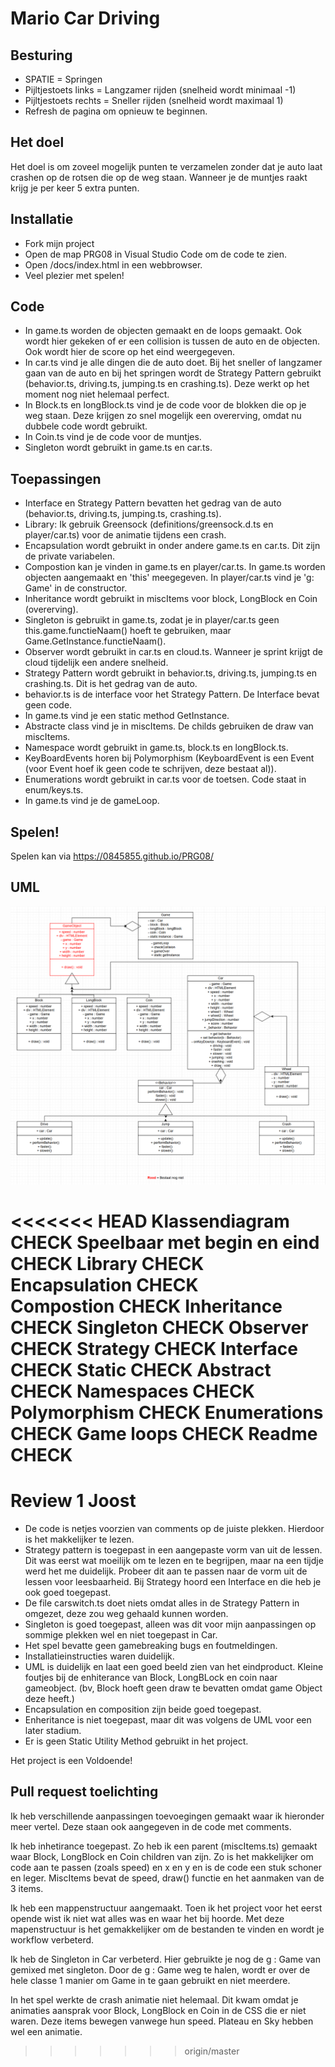# Mario Car Driving

## Besturing

- SPATIE = Springen
- Pijltjestoets links = Langzamer rijden (snelheid wordt minimaal -1)
- Pijltjestoets rechts = Sneller rijden (snelheid wordt maximaal 1)
- Refresh de pagina om opnieuw te beginnen.

## Het doel

Het doel is om zoveel mogelijk punten te verzamelen zonder dat je auto laat crashen op de rotsen die op de weg staan. Wanneer je de muntjes raakt krijg je per keer 5 extra punten.

## Installatie

- Fork mijn project
- Open de map PRG08 in Visual Studio Code om de code te zien.
- Open /docs/index.html in een webbrowser.
- Veel plezier met spelen!

## Code

- In game.ts worden de objecten gemaakt en de loops gemaakt. Ook wordt hier gekeken of er een collision is tussen de auto en de objecten. Ook wordt hier de score op het eind weergegeven.
- In car.ts vind je alle dingen die de auto doet. Bij het sneller of langzamer gaan van de auto en bij het springen wordt de Strategy Pattern gebruikt (behavior.ts, driving.ts, jumping.ts en crashing.ts). Deze werkt op het moment nog niet helemaal perfect.
- In Block.ts en longBlock.ts vind je de code voor de blokken die op je weg staan. Deze krijgen zo snel mogelijk een overerving, omdat nu dubbele code wordt gebruikt.
- In Coin.ts vind je de code voor de muntjes.
- Singleton wordt gebruikt in game.ts en car.ts.

## Toepassingen
- Interface en Strategy Pattern bevatten het gedrag van de auto (behavior.ts, driving.ts, jumping.ts, crashing.ts).
- Library: Ik gebruik Greensock (definitions/greensock.d.ts en player/car.ts) voor de animatie tijdens een crash.
- Encapsulation wordt gebruikt in onder andere game.ts en car.ts. Dit zijn de private variabelen.
- Compostion kan je vinden in game.ts en player/car.ts. In game.ts worden objecten aangemaakt en 'this' meegegeven. In player/car.ts vind je 'g: Game' in de constructor.
- Inheritance wordt gebruikt in miscItems voor block, LongBlock en Coin (overerving).
- Singleton is gebruikt in game.ts, zodat je in player/car.ts geen this.game.functieNaam() hoeft te gebruiken, maar Game.GetInstance.functieNaam().
- Observer wordt gebruikt in car.ts en cloud.ts. Wanneer je sprint krijgt de cloud tijdelijk een andere snelheid.
- Strategy Pattern wordt gebruikt in behavior.ts, driving.ts, jumping.ts en crashing.ts. Dit is het gedrag van de auto.
- behavior.ts is de interface voor het Strategy Pattern. De Interface bevat geen code.
- In game.ts vind je een static method GetInstance.
- Abstracte class vind je in miscItems. De childs gebruiken de draw van miscItems.
- Namespace wordt gebruikt in game.ts, block.ts en longBlock.ts.
- KeyBoardEvents horen bij Polymorphism (KeyboardEvent is een Event (voor Event hoef ik geen code te schrijven, deze bestaat al)).
- Enumerations wordt gebruikt in car.ts voor de toetsen. Code staat in enum/keys.ts.
- In game.ts vind je de gameLoop.

## Spelen!

Spelen kan via https://0845855.github.io/PRG08/

## UML

![UML image](https://github.com/0845855/PRG08/blob/master/UML.png)


<<<<<<< HEAD
Klassendiagram                      CHECK
Speelbaar met begin en eind         CHECK
Library                             CHECK
Encapsulation                       CHECK           
Compostion                          CHECK
Inheritance                         CHECK
Singleton                           CHECK
Observer                            CHECK
Strategy                            CHECK
Interface                           CHECK
Static                              CHECK
Abstract                            CHECK
Namespaces                          CHECK
Polymorphism                        CHECK
Enumerations                        CHECK
Game loops                          CHECK
Readme                              CHECK
=======
# Review 1 Joost
- De code is netjes voorzien van comments op de juiste plekken. Hierdoor is het makkelijker te lezen.
- Strategy pattern is toegepast in een aangepaste vorm van uit de lessen. Dit was eerst wat moeilijk om te lezen en te begrijpen, maar na een tijdje werd het me duidelijk. Probeer dit aan te passen naar de vorm uit de lessen voor leesbaarheid. Bij Strategy hoord een Interface en die heb je ook goed toegepast. 
- De file carswitch.ts doet niets omdat alles in de Strategy Pattern in omgezet, deze zou weg gehaald kunnen worden.
- Singleton is goed toegepast, alleen was dit voor mijn aanpassingen op sommige plekken wel en niet toegepast in Car.
- Het spel bevatte geen gamebreaking bugs en foutmeldingen.
- Installatieinstructies waren duidelijk.
- UML is duidelijk en laat een goed beeld zien van het eindproduct. Kleine foutjes bij de enhiterance van Block, LongBLock en coin naar gameobject. (bv, Block hoeft geen draw te bevatten omdat game Object deze heeft.)
- Encapsulation en composition zijn beide goed toegepast.
- Enheritance is niet toegepast, maar dit was volgens de UML voor een later stadium.
- Er is geen Static Utility Method gebruikt in het project.

Het project is een Voldoende!

## Pull request toelichting

Ik heb verschillende aanpassingen toevoegingen gemaakt waar ik hieronder meer vertel. Deze staan ook aangegeven in de code met comments.

Ik heb inhetirance toegepast. Zo heb ik een parent (miscItems.ts) gemaakt waar Block, LongBlock en Coin children van zijn. Zo is het makkelijker om code aan te passen (zoals speed) en x en y en is de code een stuk schoner en leger. MiscItems bevat de speed, draw() functie en het aanmaken van de 3 items.

Ik heb een mappenstructuur aangemaakt. Toen ik het project voor het eerst opende wist ik niet wat alles was en waar het bij hoorde. Met deze mapenstructuur is het gemakkelijker om de bestanden te vinden en wordt je workflow verbeterd.

Ik heb de Singleton in Car verbeterd. Hier gebruikte je nog de g : Game van gemixed met singleton. Door de g : Game weg te halen, wordt er over de hele classe 1 manier om Game in te gaan gebruikt en niet meerdere.

In het spel werkte de crash animatie niet helemaal. Dit kwam omdat je animaties aansprak voor Block, LongBlock en Coin in de CSS die er niet waren. Deze items bewegen vanwege hun speed. Plateau en Sky hebben wel een animatie.

>>>>>>> origin/master
